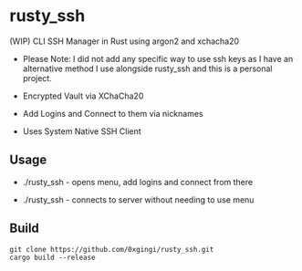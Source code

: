 ﻿# rusty_ssh

 (WIP) CLI SSH Manager in Rust using argon2 and xchacha20
- Please Note: I did not add any specific way to use ssh keys as I have an alternative method I use alongside rusty_ssh and this is a personal project.

* Encrypted Vault via XChaCha20

* Add Logins and Connect to them via nicknames

* Uses System Native SSH Client

## Usage

* ./rusty_ssh - opens menu, add logins and connect from there

* ./rusty_ssh <server nickname> - connects to server without needing to use menu

## Build

```
git clone https://github.com/0xgingi/rusty_ssh.git
cargo build --release
```
